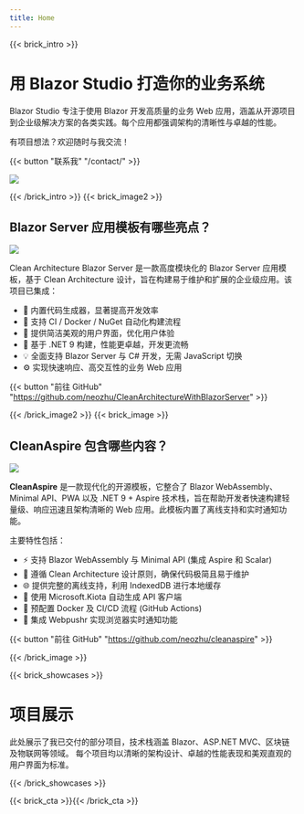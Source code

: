 ```yaml
---
title: Home
---
```

{{< brick_intro >}}

# 用 Blazor Studio 打造你的业务系统

Blazor Studio 专注于使用 Blazor 开发高质量的业务 Web 应用，涵盖从开源项目到企业级解决方案的各类实践。每个应用都强调架构的清晰性与卓越的性能。

有项目想法？欢迎随时与我交流！

{{< button "联系我" "/contact/" >}}

![](/uploads/illustrations/cuate/assets.png)

{{< /brick_intro >}}
{{< brick_image2 >}}

## Blazor Server 应用模板有哪些亮点？

![](/uploads/illustrations/cuate/blazorserver.png)

Clean Architecture Blazor Server 是一款高度模块化的 Blazor Server 应用模板，基于 Clean Architecture 设计，旨在构建易于维护和扩展的企业级应用。该项目已集成：


- 🚀 内置代码生成器，显著提高开发效率
- 🐳 支持 CI / Docker / NuGet 自动化构建流程
- 🎨 提供简洁美观的用户界面，优化用户体验
- 🧱 基于 .NET 9 构建，性能更卓越，开发更流畅
- 💡 全面支持 Blazor Server 与 C# 开发，无需 JavaScript 切换
- ⚙️ 实现快速响应、高交互性的业务 Web 应用

{{< button "前往 GitHub" "https://github.com/neozhu/CleanArchitectureWithBlazorServer" >}}

{{< /brick_image2 >}}
{{< brick_image >}}

## CleanAspire 包含哪些内容？

![](/uploads/illustrations/cuate/blazorclient.jpg)

**CleanAspire** 是一款现代化的开源模板，它整合了 Blazor WebAssembly、Minimal API、PWA 以及 .NET 9 + Aspire 技术栈，旨在帮助开发者快速构建轻量级、响应迅速且架构清晰的 Web 应用。此模板内置了离线支持和实时通知功能。

主要特性包括：

- ⚡ 支持 Blazor WebAssembly 与 Minimal API (集成 Aspire 和 Scalar)
- 🧱 遵循 Clean Architecture 设计原则，确保代码极简且易于维护
- 🌐 提供完整的离线支持，利用 IndexedDB 进行本地缓存
- 🔄 使用 Microsoft.Kiota 自动生成 API 客户端
- 🚀 预配置 Docker 及 CI/CD 流程 (GitHub Actions)
- 🔔 集成 Webpushr 实现浏览器实时通知功能

{{< button "前往 GitHub" "https://github.com/neozhu/cleanaspire" >}}


{{< /brick_image >}}


{{< brick_showcases >}}


# 项目展示

此处展示了我已交付的部分项目，技术栈涵盖 Blazor、ASP.NET MVC、区块链及物联网等领域。
每个项目均以清晰的架构设计、卓越的性能表现和美观直观的用户界面为标准。

{{< /brick_showcases >}}


{{< brick_cta >}}{{< /brick_cta >}}